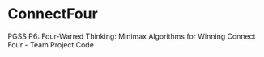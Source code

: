 # ConnectFour
PGSS P6: Four-Warred Thinking: Minimax Algorithms for Winning Connect Four - Team Project Code
